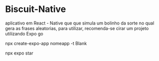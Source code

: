# Biscuit-Native
aplicativo em React - Native que que simula um bolinho da sorte no qual gera as frases aleatorias,
para utilizar, recomenda-se cirar um projeto utilizando Expo go

npx create-expo-app nomeapp -t
Blank

npx expo star